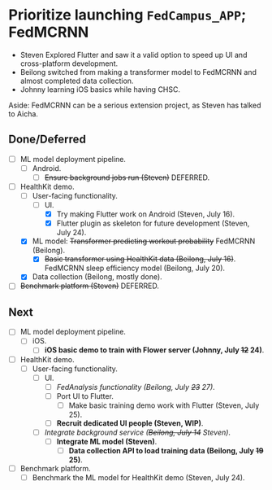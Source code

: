 # Prioritize launching `FedCampus_APP`; FedMCRNN

- Steven Explored Flutter and saw it a valid option to speed up UI and
    cross-platform development.
- Beilong switched from making a transformer model to FedMCRNN and
    almost completed data collection.
- Johnny learning iOS basics while having CHSC.

Aside: FedMCRNN can be a serious extension project,
as Steven has talked to Aicha.

## Done/Deferred

- [ ] ML model deployment pipeline.
    - [ ] Android.
        - [ ] ~~Ensure background jobs run (Steven)~~ DEFERRED.
- [ ] HealthKit demo.
    - [ ] User-facing functionality.
        - [ ] UI.
            - [x] Try making Flutter work on Android (Steven, July 16).
            - [x] Flutter plugin as skeleton for future development
                (Steven, July 24).
    - [x] ML model: ~~Transformer predicting workout probability~~ FedMCRNN (Beilong).
        - [x] ~~Basic transformer using HealthKit data (Beilong, July 16)~~.
            FedMCRNN sleep efficiency model (Beilong, July 20).
    - [x] Data collection (Beilong, mostly done).
- [ ] ~~Benchmark platform (Steven)~~ DEFERRED.

## Next

- [ ] ML model deployment pipeline.
    - [ ] iOS.
        - [ ] **iOS basic demo to train with Flower server (Johnny, July ~~12~~ 24)**.
- [ ] HealthKit demo.
    - [ ] User-facing functionality.
        - [ ] UI.
            - [ ] *FedAnalysis functionality (Beilong, July ~~23~~ 27)*.
            - [ ] Port UI to Flutter.
                - [ ] Make basic training demo work with Flutter (Steven, July 25).
            - [ ] **Recruit dedicated UI people (Steven, WIP)**.
        - [ ] *Integrate background service (~~Beilong, July 14~~ Steven)*.
            - [ ] **Integrate ML model (Steven)**.
                - [ ] **Data collection API to load training data
                    (Beilong, July ~~19~~ 25)**.
- [ ] Benchmark platform.
    - [ ] Benchmark the ML model for HealthKit demo (Steven, July 24).

